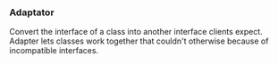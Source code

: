 ### Adaptator

Convert the interface of a class into another interface clients expect. Adapter lets classes work together that couldn't otherwise because of incompatible interfaces.

